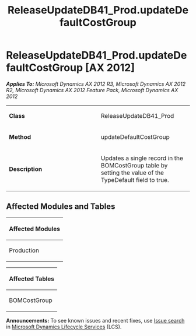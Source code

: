 ﻿---
title: ReleaseUpdateDB41_Prod.updateDefaultCostGroup
TOCTitle: ReleaseUpdateDB41_Prod.updateDefaultCostGroup
ms:assetid: 7feb6704-5d13-4418-984d-26060c080014
ms:mtpsurl: https://msdn.microsoft.com/en-us/library/JJ685890(v=AX.60)
ms:contentKeyID: 49709344
ms.date: 05/18/2015
mtps_version: v=AX.60
---

# ReleaseUpdateDB41\_Prod.updateDefaultCostGroup [AX 2012]


_**Applies To:** Microsoft Dynamics AX 2012 R3, Microsoft Dynamics AX 2012 R2, Microsoft Dynamics AX 2012 Feature Pack, Microsoft Dynamics AX 2012_

<table>
<colgroup>
<col style="width: 50%" />
<col style="width: 50%" />
</colgroup>
<tbody>
<tr class="odd">
<td><p><strong>Class</strong></p></td>
<td><p>ReleaseUpdateDB41_Prod</p></td>
</tr>
<tr class="even">
<td><p><strong>Method</strong></p></td>
<td><p>updateDefaultCostGroup</p></td>
</tr>
<tr class="odd">
<td><p><strong>Description</strong></p></td>
<td><p>Updates a single record in the BOMCostGroup table by setting the value of the TypeDefault field to true.</p></td>
</tr>
</tbody>
</table>


## Affected Modules and Tables

<table>
<colgroup>
<col style="width: 100%" />
</colgroup>
<thead>
<tr class="header">
<th><p>Affected Modules</p></th>
</tr>
</thead>
<tbody>
<tr class="odd">
<td><p>Production</p></td>
</tr>
</tbody>
</table>


<table>
<colgroup>
<col style="width: 100%" />
</colgroup>
<thead>
<tr class="header">
<th><p>Affected Tables</p></th>
</tr>
</thead>
<tbody>
<tr class="odd">
<td><p>BOMCostGroup</p></td>
</tr>
</tbody>
</table>

  
**Announcements:** To see known issues and recent fixes, use [Issue search](http://go.microsoft.com/fwlink/?linkid=389258) in [Microsoft Dynamics Lifecycle Services](http://go.microsoft.com/fwlink/?linkid=306505) (LCS).

